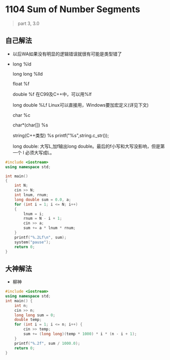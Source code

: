 # 1104 Sum of Number Segments

> part 3, 3.0



## 自己解法

- 以后WA如果没有明显的逻辑错误就很有可能是类型错了

- long %ld

  long long %lld

  float %f

  double %f 在C99及C++中，可以用%lf

  long double %Lf Linux可以直接用，Windows要加宏定义(详见下文)

  char %c

  char*(char[]) %s

  string(C++类型) %s printf("%s",string.c_str());

  long double: 大写L,加f输出long double。最后的f小写和大写没影响，但是第一个 l 必须大写成L。

```c++
#include <iostream>
using namespace std;

int main()
{
    int N;
    cin >> N;
    int lnum, rnum;
    long double sum = 0.0, a;
    for (int i = 1; i <= N; i++)
    {
        lnum = i;
        rnum = N - i + 1;
        cin >> a;
        sum += a * lnum * rnum;
    }
    printf("%.2Lf\n", sum);
    system("pause");
    return 0;
}
```



## 大神解法

- 柳神

```c++
#include <iostream>
using namespace std;
int main() {
    int n;
    cin >> n;
    long long sum = 0;
    double temp;
    for (int i = 1; i <= n; i++) { 
        cin >> temp;
        sum += (long long)(temp * 1000) * i * (n - i + 1);
    }
    printf("%.2f", sum / 1000.0);
    return 0;
}
```

